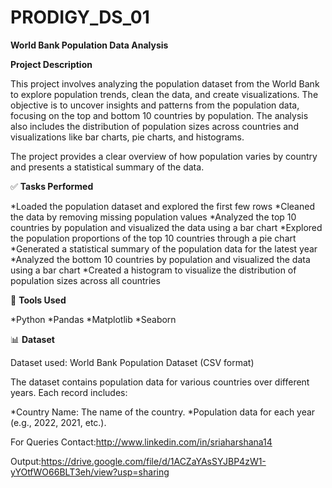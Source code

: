 # PRODIGY_DS_01
**World Bank Population Data Analysis**

**Project Description**

This project involves analyzing the population dataset from the World Bank to explore population trends, clean the data, and create visualizations. The objective is to uncover insights and patterns from the population data, focusing on the top and bottom 10 countries by population. The analysis also includes the distribution of population sizes across countries and visualizations like bar charts, pie charts, and histograms.

The project provides a clear overview of how population varies by country and presents a statistical summary of the data.

✅ **Tasks Performed**
  
  *Loaded the population dataset and explored the first few rows
  *Cleaned the data by removing missing population values
  *Analyzed the top 10 countries by population and visualized the data using a bar chart
  *Explored the population proportions of the top 10 countries through a pie chart
  *Generated a statistical summary of the population data for the latest year
  *Analyzed the bottom 10 countries by population and visualized the data using a bar chart
  *Created a histogram to visualize the distribution of population sizes across all countries

🧰 **Tools Used**
  
  *Python
  *Pandas
  *Matplotlib
  *Seaborn

📊 **Dataset**

Dataset used: World Bank Population Dataset (CSV format)

The dataset contains population data for various countries over different years. Each record includes:

  *Country Name: The name of the country.
  *Population data for each year (e.g., 2022, 2021, etc.).

For Queries Contact:http://www.linkedin.com/in/sriaharshana14

Output:https://drive.google.com/file/d/1ACZaYAsSYJBP4zW1-yYOtfWO66BLT3eh/view?usp=sharing
